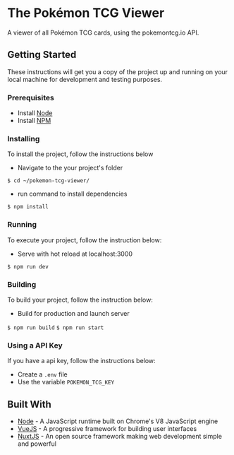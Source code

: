 # The Pokémon TCG Viewer

A viewer of all Pokémon TCG cards, using the pokemontcg.io API.

## Getting Started

These instructions will get you a copy of the project up and running on your local machine for development and testing purposes.

### Prerequisites

- Install [Node](https://nodejs.org/en/)
- Install [NPM](https://www.npmjs.com)

### Installing

To install the project, follow the instructions below

- Navigate to the your project's folder

```$ cd ~/pokemon-tcg-viewer/```

- run command to install dependencies

```$ npm install```

### Running

To execute your project, follow the instruction below:

- Serve with hot reload at localhost:3000

```$ npm run dev```

### Building

To build your project, follow the instruction below:

- Build for production and launch server

```$ npm run build```
```$ npm run start```

### Using a API Key

If you have a api key, follow the instructions below:

- Create a ````.env```` file
- Use the variable ````POKEMON_TCG_KEY````

## Built With

- [Node](https://nodejs.org/en/) - A JavaScript runtime built on Chrome's V8 JavaScript engine
- [VueJS](https://vuejs.org) - A progressive framework for building user interfaces
- [NuxtJS](https://nuxtjs.org) - An open source framework making web development simple and powerful